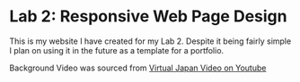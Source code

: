 # Lab 2: Responsive Web Page Design

This is my website I have created for my Lab 2. Despite it being fairly simple I plan on using it in the future as a template for a portfolio.

Background Video was sourced from [Virtual Japan Video on Youtube](https://www.youtube.com/watch?v=VqS9_CIm64E)